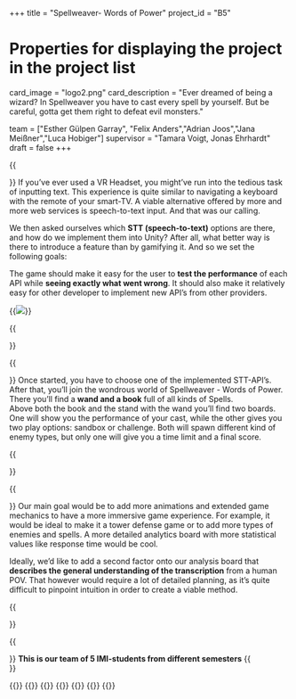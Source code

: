 +++
title = "Spellweaver- Words of Power"
project_id = "B5"

# Properties for displaying the project in the project list
card_image = "logo2.png"
card_description = "Ever dreamed of being a wizard? In Spellweaver you have to cast every spell by yourself. But be careful, gotta get them right to defeat evil monsters." 

team = ["Esther Gülpen Garray", "Felix Anders","Adrian Joos","Jana Meißner","Luca Hobiger"]
supervisor = "Tamara Voigt, Jonas Ehrhardt"
draft = false
+++


{{<section title="Our Goal">}}
If you’ve ever used a VR Headset, you might’ve run into the tedious task of inputting text. This experience is quite similar to navigating a keyboard with the remote of your smart-TV. A viable alternative offered by more and more web services is speech-to-text input. And that was our calling.

We then asked ourselves which **STT (speech-to-text)** options are there, and how do we implement them into Unity? After all, what better way is there to introduce a feature than by gamifying it. And so we set the following goals:

The game should make it easy for the user to **test the performance** of each API while **seeing exactly what went wrong**. 
It should also make it relatively easy for other developer to implement new API’s from other providers.

{{<image src="menuscene.png" caption="menu scene">}}


{{</section>}}

{{<section title="Introduction">}}
Once started, you have to choose one of the implemented STT-API’s.<br> 
After that, you’ll join the wondrous world of Spellweaver - Words of Power. There you’ll find a **wand and a book** full of all kinds of Spells.<br>
Above both the book and the stand with the wand you’ll find two boards. One will show you the performance of your cast, while the other gives you two play options: sandbox or challenge. Both will spawn different kind of enemy types, but only one will give you a time limit and a final score.

{{</section>}} 

{{<section title="Future">}}
Our main goal would be to add more animations and extended game mechanics to have a more immersive game experience. For example, it would be ideal to make it a tower defense game or to add more types of enemies and spells. A more detailed analytics board with more statistical values like response time would be cool.

Ideally, we’d like to add a second factor onto our analysis board that **describes the general understanding of the transcription** from a human POV. That however would require a lot of detailed planning, as it’s quite difficult to pinpoint intuition in order to create a viable method.

{{</section>}}

{{<section title="The team">}}
**This is our team of 5 IMI-students from different semesters**
{{</section>}} 

{{<gallery>}}
{{<team-member image="jana.jpg" name="Jana Meißner">}}
{{<team-member image="felix.jpg" name="Felix Anders">}}
{{<team-member image="adrian.jpg" name="Adrian Joos">}}
{{<team-member image="esther.jpg" name="Esther Gülpen Garay">}}
{{<team-member image="luca.jpg" name="Luca Hobiger">}}
{{</gallery>}}
